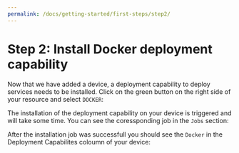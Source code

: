 ```yaml
---
permalink: /docs/getting-started/first-steps/step2/
---
```


# Step 2: Install Docker deployment capability

Now that we have added a device, a deployment capability to deploy services needs to be installed. Click on the green button on the right side of your resource and select `DOCKER`:
<img :src="$withBase('/img/figures/first-steps/first-steps-step2-install-deployment-capability.png')">


The installation of the deployment capability on your device is triggered and will take some time. You can see the coressponding job in the `Jobs` section:
<img :src="$withBase('/img/figures/first-steps/first-steps-step2-install-deployment-capability-jobs.png')">

After the installation job was successfull you should see the `Docker` in the Deployment Capabilites coloumn of your device:
<img :src="$withBase('/img/figures/first-steps/first-steps-step2-install-deployment-capability-result.png')">
